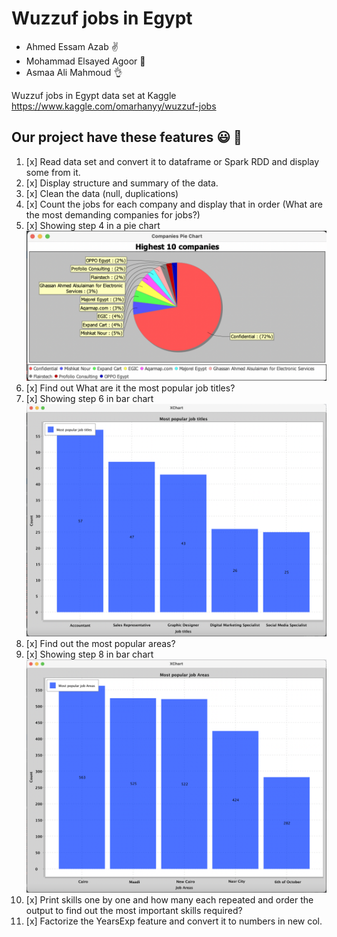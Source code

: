 # Wuzzuf jobs in Egypt

- Ahmed Essam Azab :v:
- Mohammad Elsayed Agoor 	:wave:
- Asmaa Ali Mahmoud :ok_hand:

Wuzzuf jobs in Egypt data set at Kaggle
https://www.kaggle.com/omarhanyy/wuzzuf-jobs

## Our project have these features :smiley: :star_struck:

1. [x] Read data set and convert it to dataframe or Spark RDD and display some from it.
2. [x] Display structure and summary of the data.
3. [x] Clean the data (null, duplications)
4. [x] Count the jobs for each company and display that in order (What are the most demanding companies for jobs?)
5. [x] Showing step 4 in a pie chart 
![alt text](https://github.com/ahmedazab1235/Wuzzuf-jobs-in-Egypt/blob/main/img/Screen%20Shot%202021-07-06%20at%204.29.09%20PM.png?raw=true)
6. [x] Find out What are it the most popular job titles? 
7. [x] Showing step 6 in bar chart 
![alt text](https://github.com/ahmedazab1235/Wuzzuf-jobs-in-Egypt/blob/main/img/title.png?raw=true)
8. [x] Find out the most popular areas?
9. [x] Showing step 8 in bar chart 
![alt text](https://github.com/ahmedazab1235/Wuzzuf-jobs-in-Egypt/blob/main/img/area.png?raw=true)
10. [x] Print skills one by one and how many each repeated and order the output to find out the most important skills required?
11. [x] Factorize the YearsExp feature and convert it to numbers in new col. 
